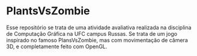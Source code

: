 # PlantsVsZombie
Esse repositório se trata de uma atividade avaliativa realizada na disciplina de Computação Gráfica na UFC campus Russas. Se trata de um jogo inspirado no famoso PlansVsZombie, mas com movimentação de câmera 3D, e completamente feito com OpenGL.
